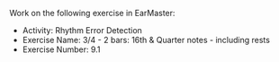 Work on the following exercise in EarMaster:
- Activity: Rhythm Error Detection
- Exercise Name: 3/4 - 2 bars: 16th & Quarter notes - including rests
- Exercise Number: 9.1
